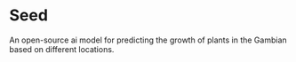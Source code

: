 # Seed

An open-source ai model for predicting the growth of plants in the Gambian based on different locations.
